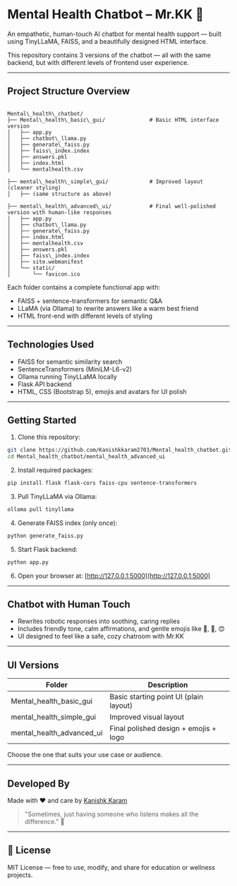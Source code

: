 # Mental Health Chatbot – Mr.KK 🤍

An empathetic, human-touch AI chatbot for mental health support — built using TinyLLaMA, FAISS, and a beautifully designed HTML interface.

This repository contains 3 versions of the chatbot — all with the same backend, but with different levels of frontend user experience.

---

## Project Structure Overview

```

Mental\_health\_chatbot/
├── Mental\_health\_basic\_gui/              # Basic HTML interface version
│   ├── app.py
│   ├── chatbot\_llama.py
│   ├── generate\_faiss.py
│   ├── faiss\_index.index
│   ├── answers.pkl
│   ├── index.html
│   └── mentalhealth.csv

├── mental\_health\_simple\_gui/             # Improved layout (cleaner styling)
│   ├── (same structure as above)

├── mental\_health\_advanced\_ui/            # Final well-polished version with human-like responses
│   ├── app.py
│   ├── chatbot\_llama.py
│   ├── generate\_faiss.py
│   ├── index.html
│   ├── mentalhealth.csv
│   ├── answers.pkl
│   ├── faiss\_index.index
│   ├── site.webmanifest
│   └── static/
│       └── favicon.ico

````

Each folder contains a complete functional app with:

-  FAISS + sentence-transformers for semantic Q&A
-  LLaMA (via Ollama) to rewrite answers like a warm best friend
-  HTML front-end with different levels of styling

---

## Technologies Used

- FAISS for semantic similarity search  
- SentenceTransformers (MiniLM-L6-v2)  
- Ollama running TinyLLaMA locally  
- Flask API backend  
- HTML, CSS (Bootstrap 5), emojis and avatars for UI polish  

---

## Getting Started

1. Clone this repository:

```bash
git clone https://github.com/Kanishkkaram2703/Mental_health_chatbot.git
cd Mental_health_chatbot/mental_health_advanced_ui
````

2. Install required packages:

```bash
pip install flask flask-cors faiss-cpu sentence-transformers
```

3. Pull TinyLLaMA via Ollama:

```bash
ollama pull tinyllama
```

4. Generate FAISS index (only once):

```bash
python generate_faiss.py
```

5. Start Flask backend:

```bash
python app.py
```

6. Open your browser at:
   [http://127.0.0.1:5000](http://127.0.0.1:5000)

---

## Chatbot with Human Touch

* Rewrites robotic responses into soothing, caring replies
* Includes friendly tone, calm affirmations, and gentle emojis like 🤍, 🌿, 😊
* UI designed to feel like a safe, cozy chatroom with Mr.KK

---

##  UI Versions

| Folder                       | Description                            |
| ---------------------------- | -------------------------------------- |
| Mental\_health\_basic\_gui   | Basic starting point UI (plain layout) |
| mental\_health\_simple\_gui  | Improved visual layout                 |
| mental\_health\_advanced\_ui | Final polished design + emojis + logo  |

Choose the one that suits your use case or audience.

---

##  Developed By

Made with ❤️ and care by [Kanishk Karam](https://github.com/Kanishkkaram2703)

> "Sometimes, just having someone who listens makes all the difference." 🤍

---

## 📄 License

MIT License — free to use, modify, and share for education or wellness projects.

